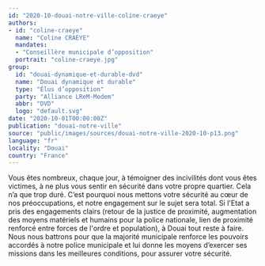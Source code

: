 ```yaml
---
id: "2020-10-douai-notre-ville-coline-craeye"
authors:
- id: "coline-craeye"
  name: "Coline CRAEYE"
  mandates: 
  - "Conseillère municipale d’opposition"
  portrait: "coline-craeye.jpg"
group:
  id: "douai-dynamique-et-durable-dvd"
  name: "Douai dynamique et durable"
  type: "Élus d’opposition"
  party: "Alliance LReM-Modem"
  abbr: "DVD"
  logo: "default.svg"
date: "2020-10-01T00:00:00Z"
publication: "douai-notre-ville"
source: "public/images/sources/douai-notre-ville-2020-10-p13.png"
language: "fr"
locality: "Douai"
country: "France"
---
```


Vous êtes nombreux, chaque jour, à témoigner des incivilités dont vous êtes victimes, à ne plus vous sentir en sécurité dans votre propre quartier. Cela n’a que trop duré. C’est pourquoi nous mettons votre sécurité au cœur de nos préoccupations, et notre engagement sur le sujet sera total. Si l'Etat a pris des engagements clairs (retour de la justice de proximité, augmentation des moyens matériels et humains pour la police nationale, lien de proximité renforcé entre forces de l'ordre et population), à Douai tout reste à faire. Nous nous battrons pour que la majorité municipale renforce les pouvoirs accordés à notre police municipale et lui donne les moyens d’exercer ses missions dans les meilleures conditions, pour assurer votre sécurité.
